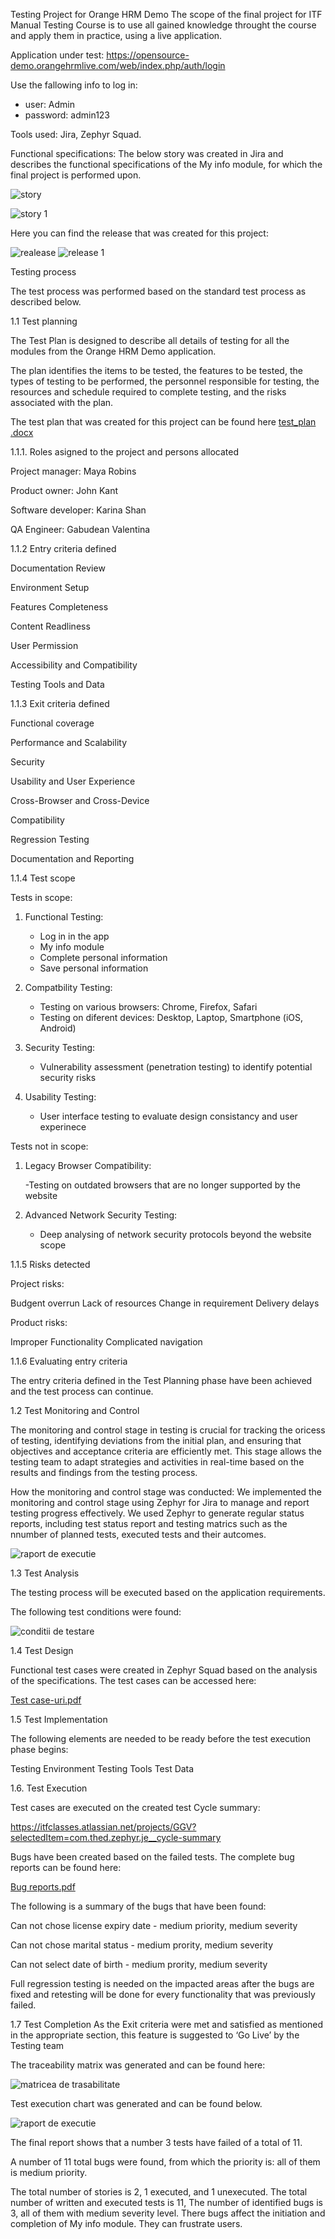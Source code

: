 Testing Project for Orange HRM Demo
The scope of the final project for ITF Manual Testing Course is to use all gained knowledge throught the course and apply them in practice, using a live application.

Application under test: https://opensource-demo.orangehrmlive.com/web/index.php/auth/login

Use the fallowing info to log in:

  - user: Admin
  - password: admin123
  
 Tools used: Jira, Zephyr Squad.

Functional specifications:
The below story was created in Jira and describes the functional specifications of the My info module, for which the final project is performed upon.

![story](https://github.com/ValentinaGabu/Gabudean-Georgiana-Valentina/assets/157517316/0f75df17-4f10-4cf4-975e-f08ca2af8ba8)

![story 1 ](https://github.com/ValentinaGabu/Gabudean-Georgiana-Valentina/assets/157517316/05983c82-bd39-4c21-940c-33de5990f225)

Here you can find the release that was created for this project:

![realease](https://github.com/ValentinaGabu/Gabudean-Georgiana-Valentina/assets/157517316/507dfa0c-4cd4-448a-a183-2b372e21b5ed)
![release 1](https://github.com/ValentinaGabu/Gabudean-Georgiana-Valentina/assets/157517316/87e47840-7571-44b8-974b-7bfef284fb9d)

Testing process

The test process was performed based on the standard test process as described below.

1.1 Test planning

The Test Plan is designed to describe all details of testing for all the modules from the Orange HRM Demo application.

The plan identifies the items to be tested, the features to be tested, the types of testing to be performed, the personnel responsible for testing, the resources and schedule required to complete testing, and the risks associated with the plan. 

The test plan that was created for this project can be found here [test_plan .docx](https://github.com/user-attachments/files/15876476/test_plan.docx)

1.1.1. Roles asigned to the project and persons allocated

Project manager: Maya Robins

Product owner: John Kant

Software developer: Karina Shan

QA Engineer: Gabudean Valentina

1.1.2 Entry criteria defined

Documentation Review

Environment Setup

Features Completeness

Content Readliness

User Permission

Accessibility and Compatibility

Testing Tools and Data

1.1.3 Exit criteria defined

Functional coverage

Performance and Scalability

Security

Usability and User Experience

Cross-Browser and Cross-Device

Compatibility

Regression Testing

Documentation and Reporting

1.1.4 Test scope

Tests in scope:

1. Functional Testing:
   
   - Log in in the app
   - My info module
   - Complete personal information
   - Save personal information
  
2. Compatbility Testing:
   
   - Testing on various browsers: Chrome, Firefox, Safari
   - Testing on diferent devices: Desktop, Laptop, Smartphone (iOS, Android)

3. Security Testing:
   
   - Vulnerability assessment (penetration testing) to identify potential security risks

4. Usability Testing:
   
   - User interface testing to evaluate design consistancy and user experinece


Tests not in scope:

1. Legacy Browser Compatibility:
   
   -Testing on outdated browsers that are no longer supported by the website

2. Advanced Network Security Testing:
   
   - Deep analysing of network security protocols beyond the website scope

1.1.5 Risks detected

Project risks:

Budgent overrun
Lack of resources
Change in requirement
Delivery delays

Product risks:

Improper Functionality
Complicated navigation

1.1.6 Evaluating entry criteria

The entry criteria defined in the Test Planning phase have been achieved and the test process can continue.

1.2 Test Monitoring and Control

The monitoring and control stage in testing is crucial for tracking the oricess of testing, identifying deviations from the initial plan, and ensuring that objectives and acceptance criteria are efficiently met. This stage allows the testing team to adapt strategies and activities in real-time based on the results and findings from the testing process.

How the monitoring and control stage was conducted:
We implemented the monitoring and control stage using Zephyr for Jira to manage and report testing progress effectively.
We used Zephyr to generate regular status reports, including test status report and testing matrics such as the nnumber of planned tests, executed tests and their autcomes.

![raport de executie](https://github.com/ValentinaGabu/Gabudean-Georgiana-Valentina/assets/157517316/4bf9f73b-c728-41fe-bb29-35e3fbf6439c)

1.3 Test Analysis

The testing process will be executed based on the application requirements. 

The following test conditions were found:

![conditii de testare](https://github.com/ValentinaGabu/Gabudean-Georgiana-Valentina/assets/157517316/5855b7e4-5446-4923-adf8-1bb9e9d7a5ff)

1.4 Test Design

Functional test cases were created in Zephyr Squad based on the analysis of the specifications. The test cases can be accessed here:

[Test case-uri.pdf](https://github.com/user-attachments/files/15883703/Test.case-uri.pdf)

1.5 Test Implementation

The following elements are needed to be ready before the test execution phase begins:

Testing Environment
Testing Tools
Test Data

1.6. Test Execution

Test cases are executed on the created test Cycle summary: 

https://itfclasses.atlassian.net/projects/GGV?selectedItem=com.thed.zephyr.je__cycle-summary

Bugs have been created based on the failed tests. The complete bug reports can be found here: 

[Bug reports.pdf](https://github.com/user-attachments/files/15883953/Bug.reports.pdf)

The following is a summary of the bugs that have been found:

Can not chose license expiry date - medium priority, medium severity

Can not chose marital status - medium prority, medium severity

Can not select date of birth - medium prority, medium severity

Full regression testing is needed on the impacted areas after the bugs are fixed and retesting will be done for every functionality that was previously failed.

1.7 Test Completion As the Exit criteria were met and satisfied as mentioned in the appropriate section, this feature is suggested to ‘Go Live’ by the Testing team

The traceability matrix was generated and can be found here: 

![matricea de trasabilitate](https://github.com/ValentinaGabu/Gabudean-Georgiana-Valentina/assets/157517316/b7b62081-278f-4268-a044-5c87bc9ab063)

Test execution chart was generated and can be found below.

![raport de executie](https://github.com/ValentinaGabu/Gabudean-Georgiana-Valentina/assets/157517316/a7fc8638-7427-49a7-8770-85653fe67321)

The final report shows that a number 3 tests have failed of a total of 11.

A number of 11 total bugs were found, from which the priority is: all of them is medium priority.

The total number of stories is 2, 1 executed, and 1 unexecuted. The total number of written and executed tests is 11, The number of identified bugs is 3, all of them with medium severity level. There bugs affect the initiation and completion of My info module. They can frustrate users.
